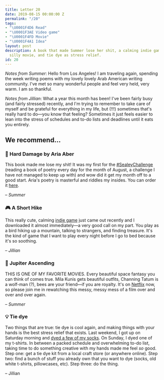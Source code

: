 ```yaml
---
title: Letter 20
date: 2019-08-15 00:00:00 Z
permalink: "/20"
tags:
- "\U0001F4D6 Read"
- "\U0001F3AE Video game"
- "\U0001F4FD️ Movie"
- "\U0001F4A1 Idea"
layout: post
description: A book that made Summer lose her shit, a calming indie game, a messy,
  silly movie, and tie dye as stress relief.
id: 20
---
```


_Notes from Summer_: Hello from Los Angeles! I am traveling again, spending the week writing poems with my lovely lovely Arab American writing community. I've met so many wonderful people and feel very held, very warm. I am so thankful.

_Notes from Jillian_: What a year this month has been! I've been fairly busy (and fairly stressed) recently, and I'm trying to remember to take care of myself and be grateful for everything in my life, but (!!!) sometimes that's really hard to do—you know that feeling? Sometimes it just feels easier to lean into the stress of schedules and to-do lists and deadlines until it eats you entirely.

## We recommend...

### 📖 Hard Damage by Aria Aber

This book made me lose my shit! It was my first for the [#SealeyChallenge](https://twitter.com/hashtag/sealeychallenge) (reading a book of poetry every day for the month of August, a challenge I have not managed to keep up with) and wow did it get my month off to a good start. Aria's poetry is masterful and riddles my insides. You can order it [here](https://www.nebraskapress.unl.edu/university-of-nebraska-press/9781496215703/).

– _Summer_

### 🎮 A Short Hike

This really cute, calming [indie game](http://ashorthike.com/) just came out recently and I downloaded it almost immediately—a very good call on my part. You play as a bird hiking up a mountain, talking to strangers, and finding treasure. It's the kind of game that I want to play every night before I go to bed because it's so soothing.

– _Jillian_

### 🎥 Jupiter Ascending

THIS IS ONE OF MY FAVORITE MOVIES. Every beautiful space fantasy you can think of comes true. Mila Kunis gets beautiful outfits, Channing Tatum is a wolf-man (?), bees are your friend—if you are royalty. It's on [Netflix](https://www.netflix.com/bl/title/70301367) now, so please join me in rewatching this messy, messy mess of a film over and over and over again.

– _Summer_

### 💡 Tie dye

Two things that are true: tie dye is cool again, and making things with your hands is the best stress relief that exists. Last weekend, I got up on Saturday morning and [dyed a few of my socks](https://www.instagram.com/p/B1B2_jJlL7R/). On Sunday, I dyed one of my t-shirts. In between a packed schedule and overwhelming to-do list, taking time to do something creative with my hands made me feel _so_ good. Step one: get a tie dye kit from a local craft store (or anywhere online). Step two: find a bunch of stuff you already own that you want to dye (socks, old white t-shirts, pillowcases, etc). Step three: do the thing.

– Jillian
